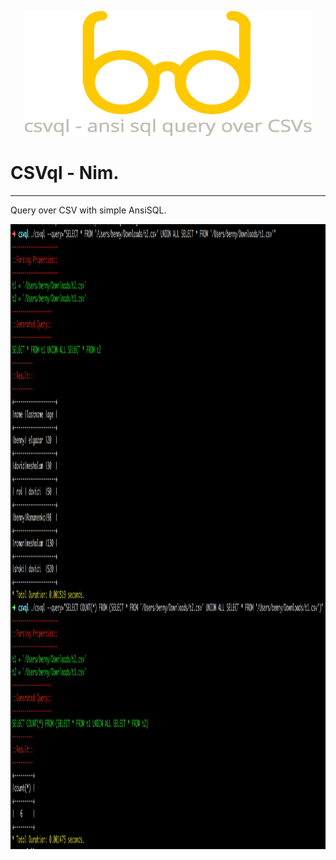 <p align="center">
  <img width="460" height="200" src="https://github.com/Bennyelg/csvql/blob/master/logo.png">
</p>

# CSVql - Nim.
----

Query over CSV with simple AnsiSQL.

<p align="center">
  <img width="1200" height="1000" src="https://github.com/Bennyelg/csvql/blob/master/csvql_2_0.png">
</p>




